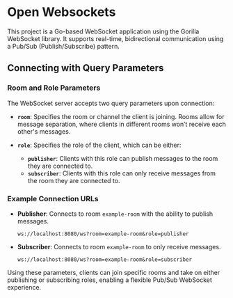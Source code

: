 # Open Websockets 

This project is a Go-based WebSocket application using the Gorilla WebSocket library. It supports real-time, bidirectional communication using a Pub/Sub (Publish/Subscribe) pattern.

## Connecting with Query Parameters

### Room and Role Parameters

The WebSocket server accepts two query parameters upon connection:

- **`room`**: Specifies the room or channel the client is joining. Rooms allow for message separation, where clients in different rooms won’t receive each other's messages.
  
- **`role`**: Specifies the role of the client, which can be either:
  - **`publisher`**: Clients with this role can publish messages to the room they are connected to.
  - **`subscriber`**: Clients with this role can only receive messages from the room they are connected to.

### Example Connection URLs

- **Publisher**: Connects to room `example-room` with the ability to publish messages.
    ```
    ws://localhost:8080/ws?room=example-room&role=publisher
    ```

- **Subscriber**: Connects to room `example-room` to only receive messages.
    ```
    ws://localhost:8080/ws?room=example-room&role=subscriber
    ```

Using these parameters, clients can join specific rooms and take on either publishing or subscribing roles, enabling a flexible Pub/Sub WebSocket experience.
